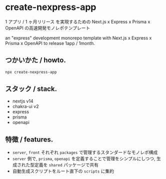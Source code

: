 # create-nexpress-app

1 アプリ / 1 ヶ月リリース を実現するための Next.js x Express x Prisma x OpenAPI の高速開発モノレポテンプレート

an "express" development monorepo template with Next.js x Express x Prisma x OpenAPI to release 1app / 1month.

## つかいかた / howto.

```bash
npx create-nexpress-app
```

## スタック / stack.

- nextjs v14
- chakra-ui v2
- express
- prisma
- openapi

## 特徴 / features.

- `server`, `front` それぞれ `packages` で管理するスタンダードなモノレポ構成
- `server` 側で, `prisma`, `openapi` を定義することで管理をシンプルにしつつ, 生成された型定義を `shared` パッケージで共有
- 自動生成スクリプトをルート直下の `scripts` に集約
